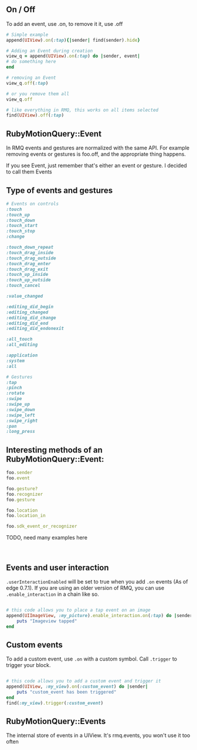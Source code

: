 ## On / Off

To add an event, use .on, to remove it it, use .off

```ruby
# Simple example
append(UIView).on(:tap){|sender| find(sender).hide}

# Adding an Event during creation
view_q = append(UIView).on(:tap) do |sender, event|
# do something here
end

# removing an Event
view_q.off(:tap)

# or you remove them all
view_q.off

# like everything in RMQ, this works on all items selected
find(UIView).off(:tap)
```

## RubyMotionQuery::Event

In RMQ events and gestures are normalized with the same API. For example removing events or gestures is foo.off, and the appropriate thing happens.

If you see Event, just remember that's either an event or gesture. I decided to call them Events

## Type of events and gestures

```ruby
# Events on controls
:touch
:touch_up
:touch_down
:touch_start
:touch_stop
:change

:touch_down_repeat
:touch_drag_inside
:touch_drag_outside
:touch_drag_enter
:touch_drag_exit
:touch_up_inside
:touch_up_outside
:touch_cancel

:value_changed

:editing_did_begin
:editing_changed
:editing_did_change
:editing_did_end
:editing_did_endonexit

:all_touch
:all_editing

:application
:system
:all

# Gestures
:tap
:pinch
:rotate
:swipe
:swipe_up
:swipe_down
:swipe_left
:swipe_right
:pan
:long_press
```

## Interesting methods of an RubyMotionQuery::Event:
```ruby
foo.sender
foo.event

foo.gesture?
foo.recognizer
foo.gesture

foo.location
foo.location_in

foo.sdk_event_or_recognizer
```

TODO, need many examples here

&nbsp;

## Events and user interaction

`.userInteractionEnabled` will be set to true when you add `.on` events (As of edge 0.7.1).  If you are using an older version of RMQ, you can use `.enable_interaction` in a chain like so.

```ruby

# this code allows you to place a tap event on an image
append(UIImageView, :my_picture).enable_interaction.on(:tap) do |sender|
	puts "Imageview tapped"
end

```

## Custom events

To add a custom event, use `.on` with a custom symbol. Call `.trigger` to trigger your block.

```ruby

# this code allows you to add a custom event and trigger it
append(UIView, :my_view).on(:custom_event) do |sender|
    puts "custom_event has been triggered"
end
find(:my_view).trigger(:custom_event)
```

## RubyMotionQuery::Events

The internal store of events in a UIView. It's rmq.events, you won't use it too often
